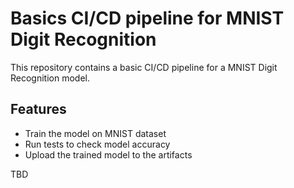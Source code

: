 # Basics CI/CD pipeline for MNIST Digit Recognition

This repository contains a basic CI/CD pipeline for a MNIST Digit Recognition model.

## Features
- Train the model on MNIST dataset
- Run tests to check model accuracy
- Upload the trained model to the artifacts

TBD
